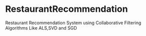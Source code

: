# RestaurantRecommendation
Restaurant Recommendation System using Collaborative Filtering Algorithms Like ALS,SVD and SGD
